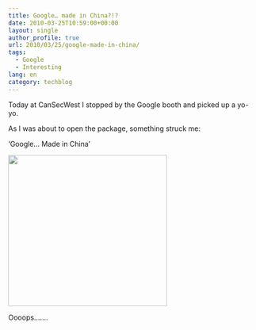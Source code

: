 ```yaml
---
title: Google… made in China?!?
date: 2010-03-25T10:59:00+00:00
layout: single
author_profile: true
url: 2010/03/25/google-made-in-china/
tags:
  - Google
  - Interesting
lang: en
category: techblog
---
```

Today at CanSecWest I stopped by the Google booth and picked up a yo-yo.

As I was about to open the package, something struck me:

‘Google… Made in China’

<div>
  <a href="http://1.bp.blogspot.com/_vaUVXcmC3OI/S6s631IhosI/AAAAAAAABZw/e24sb2Ci_N0/s1600-h/china.jpg" imageanchor="1"><img border="0" height="305" src="http://1.bp.blogspot.com/_vaUVXcmC3OI/S6s631IhosI/AAAAAAAABZw/e24sb2Ci_N0/s320/china.jpg" width="320" /></a>
</div>

Oooops…….